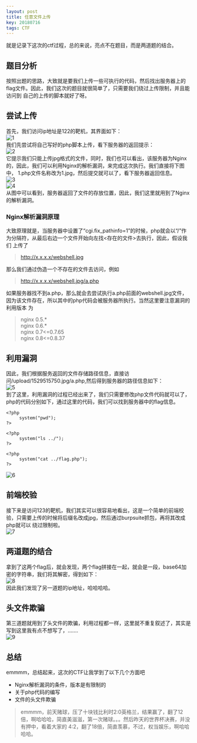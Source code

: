 ```yaml
---
layout: post
title: 任意文件上传
key: 20180716
tags: CTF
---
```


就是记录下这次的ctf过程，总的来说，亮点不在题目，而是两道题的结合。
<!--more-->

## 题目分析  
按照出题的思路，大致就是要我们上传一些可执行的代码，然后找出服务器上的flag文件。因此，我们这次的题目就很简单了，只需要我们绕过上传限制，并且能访问到
自己的上传的脚本就好了呀。  

## 尝试上传  
首先，我们访问ip地址是122的靶机，其界面如下：  
![1](/xingruidong95.github.io/photo/ry1.png)  
我们先尝试将自己写好的php脚本上传，看下服务器的返回提示：  
![2](/xingruidong95.github.io/photo/ry2.png)  
它提示我们只能上传jpg格式的文件，同时，我们也可以看出，该服务器为Nginx的，因此，我们可以利用Nginx的解析漏洞，来完成这次执行。我们直接将下图中，
1.php文件名称改为1.jpg，然后提交就可以了，看下服务器返回信息。  
![3](/xingruidong95.github.io/photo/ry3.png)  
![4](/xingruidong95.github.io/photo/ry4.png)  
从图中可以看到，服务器返回了文件的存放位置，因此，我们这里就用到了Nginx的解析漏洞。  

### Nginx解析漏洞原理  
大致原理就是，当服务器中设置了“cgi.fix_pathinfo=1”的时候，php就会以“/”作为分隔符，从最后右边一个文件开始向左找<存在的文件>去执行，因此，假设我们
上传了  
> http://x.x.x.x/webshell.jpg  

那么我们通过伪造一个不存在的文件去访问，例如  
> http://x.x.x.x/webshell.jpg/a.php  

如果服务器找不到a.php，那么就会去尝试执行a.php前面的webshell.jpg文件，因为该文件存在，所以其中的php代码会被服务器所执行。当然这里要注意漏洞的利用版本
为  
> nginx 0.5.*  
> nginx 0.6.*  
> nginx 0.7<=0.7.65  
> nginx 0.8<=0.8.37  

## 利用漏洞  
因此，我们根据服务返回的文件存储路径信息，直接访问/upload/1529515750.jpg/a.php,然后得到服务器的路径信息如下：  
![5](/xingruidong95.github.io/photo/ry5.png)  
到了这里，利用漏洞的过程已经出来了，我们只需要修改php文件代码就可以了，php的代码分别如下，通过这里的代码，我们可以找到服务器中的flag信息。  
```
<?php
     system("pwd");
?>
  
<?php
     system("ls ../");
?>
  
<?php
     system("cat ../flag.php");
?>
```
![6](/xingruidong95.github.io/photo/ry9.png)  

## 前端校验  
接下来是访问123的靶机，我们其实可以很容易地看出，这是一个简单的前端校验，只需要上传的时候将后缀名改成jpg，然后通过burpsuite抓包，再将其改成php就可以
绕过限制啦。  
![7](/xingruidong95.github.io/photo/ry15.png)  

## 两道题的结合  
拿到了这两个flag后，就会发现，两个flag拼接在一起，就会是一段，base64加密的字符串，我们将其解密，得到如下：  
![8](/xingruidong95.github.io/photo/ry16.png)  
因此我们发现了另一道题的ip地址，哈哈哈哈。  

## 头文件欺骗  
第三道题就用到了头文件的欺骗，利用过程都一样，这里就不重复叙述了，其实是写到这里我有点不想写了，.......  
![9](/xingruidong95.github.io/photo/ry19.png)  


## 总结
emmmm，总结起来，这次的CTF让我学到了以下几个方面吧  

- Nginx解析漏洞的条件，版本是有限制的  
- 关于php代码的编写  
- 文件的头文件欺骗  
  
> emmmm，前天赌球，压了十块钱比利时2:0英格兰，结果赢了，翻了12倍，啊哈哈哈，简直美滋滋，第一次赌球。。。然后昨天的世界杯决赛，并没有押中，看着大家的
4:2，翻了18倍，简直羡慕，不过，权当娱乐，啊哈哈哈哈。

